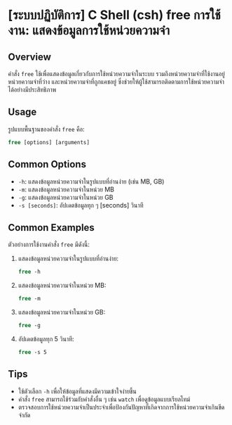 # [ระบบปฏิบัติการ] C Shell (csh) free การใช้งาน: แสดงข้อมูลการใช้หน่วยความจำ

## Overview
คำสั่ง `free` ใช้เพื่อแสดงข้อมูลเกี่ยวกับการใช้หน่วยความจำในระบบ รวมถึงหน่วยความจำที่ใช้งานอยู่ หน่วยความจำที่ว่าง และหน่วยความจำที่ถูกแคชอยู่ ซึ่งช่วยให้ผู้ใช้สามารถติดตามการใช้หน่วยความจำได้อย่างมีประสิทธิภาพ

## Usage
รูปแบบพื้นฐานของคำสั่ง `free` คือ:

```csh
free [options] [arguments]
```

## Common Options
- `-h`: แสดงข้อมูลหน่วยความจำในรูปแบบที่อ่านง่าย (เช่น MB, GB)
- `-m`: แสดงข้อมูลหน่วยความจำในหน่วย MB
- `-g`: แสดงข้อมูลหน่วยความจำในหน่วย GB
- `-s [seconds]`: อัปเดตข้อมูลทุก ๆ [seconds] วินาที

## Common Examples
ตัวอย่างการใช้งานคำสั่ง `free` มีดังนี้:

1. แสดงข้อมูลหน่วยความจำในรูปแบบที่อ่านง่าย:
   ```csh
   free -h
   ```

2. แสดงข้อมูลหน่วยความจำในหน่วย MB:
   ```csh
   free -m
   ```

3. แสดงข้อมูลหน่วยความจำในหน่วย GB:
   ```csh
   free -g
   ```

4. อัปเดตข้อมูลทุก 5 วินาที:
   ```csh
   free -s 5
   ```

## Tips
- ใช้ตัวเลือก `-h` เพื่อให้ข้อมูลที่แสดงมีความเข้าใจง่ายขึ้น
- คำสั่ง `free` สามารถใช้ร่วมกับคำสั่งอื่น ๆ เช่น `watch` เพื่อดูข้อมูลแบบเรียลไทม์
- ตรวจสอบการใช้หน่วยความจำเป็นประจำเพื่อป้องกันปัญหาที่เกิดจากการใช้หน่วยความจำเกินขีดจำกัด